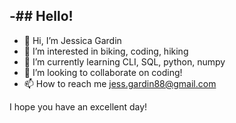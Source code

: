 -## Hello! 
- 
- 👋 Hi, I’m Jessica Gardin
- 👀 I’m interested in biking, coding, hiking
- 🌱 I’m currently learning CLI, SQL, python, numpy
- 💞️ I’m looking to collaborate on coding!
- 📫 How to reach me jess.gardin88@gmail.com

I hope you have an excellent day!

<!---
Jgardin875/Jgardin875 is a ✨ special ✨ repository because its `README.md` (this file) appears on your GitHub profile.
You can click the Preview link to take a look at your changes.
--->
